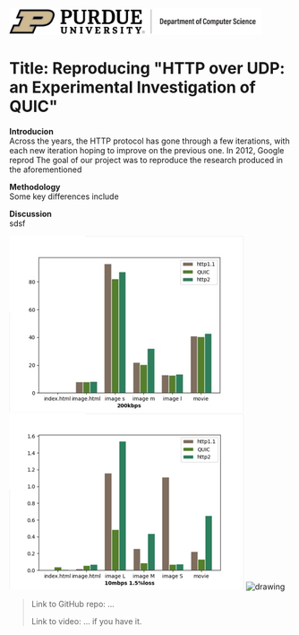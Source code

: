 <img src="purdue-cs-logo.jpg" alt="drawing" width="450"/>

# Title: Reproducing "HTTP over UDP: an Experimental Investigation of QUIC"

**Introducion**   
Across the years, the HTTP protocol has gone through a few iterations, with each new iteration hoping to improve
on the previous one. In 2012, Google reprod
The goal of our project was to reproduce the research produced in the aforementioned 

**Methodology**     
Some key differences include 


**Discussion**   
sdsf


![alt-text-1](200kbps.jpg "Comparison of protocols at 200kbps") ![alt-text-2](10mbps1.5loss.png "Comparison of protocols at 10mbps at 1.5% Loss")
<img src="plot.jpg" alt="drawing" width="200"/>

> Link to GitHub repo: ...
>
> Link to video: ... if you have it.
